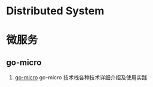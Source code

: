 # Distributed System


# 微服务

## go-micro
1. [go-micro](https://juejin.cn/user/207133830037005/posts) go-micro 技术栈各种技术详细介绍及使用实践
